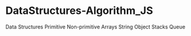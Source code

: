 # DataStructures-Algorithm_JS
Data Structures
Primitive
Non-primitive
Arrays
String
Object 
Stacks
Queue 
